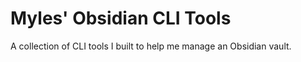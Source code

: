 # Myles' Obsidian CLI Tools

A collection of CLI tools I built to help me manage an Obsidian vault.
